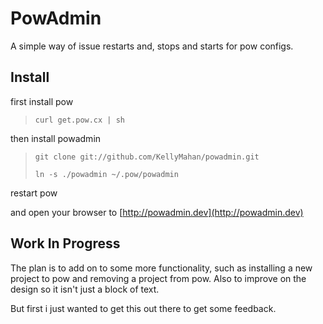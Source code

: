 PowAdmin
========

A simple way of issue restarts and, stops and starts for pow configs.

Install
-------

first install pow

> `curl get.pow.cx | sh`

then install powadmin

> `git clone git://github.com/KellyMahan/powadmin.git`
>
> `ln -s ./powadmin ~/.pow/powadmin`

restart pow

and open your browser to [http://powadmin.dev](http://powadmin.dev)

Work In Progress
----------------

The plan is to add on to some more functionality, such as installing a new project to pow and removing a project from pow. Also to improve on the design so it isn't just a block of text. 

But first i just wanted to get this out there to get some feedback.
